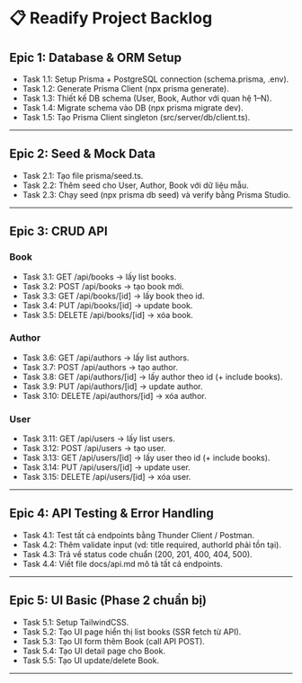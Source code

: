 # 📋 Readify Project Backlog

## Epic 1: Database & ORM Setup

- Task 1.1: Setup Prisma + PostgreSQL connection (schema.prisma, .env).
- Task 1.2: Generate Prisma Client (npx prisma generate).
- Task 1.3: Thiết kế DB schema (User, Book, Author với quan hệ 1–N).
- Task 1.4: Migrate schema vào DB (npx prisma migrate dev).
- Task 1.5: Tạo Prisma Client singleton (src/server/db/client.ts).

---

## Epic 2: Seed & Mock Data

- Task 2.1: Tạo file prisma/seed.ts.
- Task 2.2: Thêm seed cho User, Author, Book với dữ liệu mẫu.
- Task 2.3: Chạy seed (npx prisma db seed) và verify bằng Prisma Studio.

---

## Epic 3: CRUD API

### Book

- Task 3.1: GET /api/books → lấy list books.
- Task 3.2: POST /api/books → tạo book mới.
- Task 3.3: GET /api/books/[id] → lấy book theo id.
- Task 3.4: PUT /api/books/[id] → update book.
- Task 3.5: DELETE /api/books/[id] → xóa book.

### Author

- Task 3.6: GET /api/authors → lấy list authors.
- Task 3.7: POST /api/authors → tạo author.
- Task 3.8: GET /api/authors/[id] → lấy author theo id (+ include books).
- Task 3.9: PUT /api/authors/[id] → update author.
- Task 3.10: DELETE /api/authors/[id] → xóa author.

### User

- Task 3.11: GET /api/users → lấy list users.
- Task 3.12: POST /api/users → tạo user.
- Task 3.13: GET /api/users/[id] → lấy user theo id (+ include books).
- Task 3.14: PUT /api/users/[id] → update user.
- Task 3.15: DELETE /api/users/[id] → xóa user.

---

## Epic 4: API Testing & Error Handling

- Task 4.1: Test tất cả endpoints bằng Thunder Client / Postman.
- Task 4.2: Thêm validate input (vd: title required, authorId phải tồn tại).
- Task 4.3: Trả về status code chuẩn (200, 201, 400, 404, 500).
- Task 4.4: Viết file docs/api.md mô tả tất cả endpoints.

---

## Epic 5: UI Basic (Phase 2 chuẩn bị)

- Task 5.1: Setup TailwindCSS.
- Task 5.2: Tạo UI page hiển thị list books (SSR fetch từ API).
- Task 5.3: Tạo UI form thêm Book (call API POST).
- Task 5.4: Tạo UI detail page cho Book.
- Task 5.5: Tạo UI update/delete Book.

---
